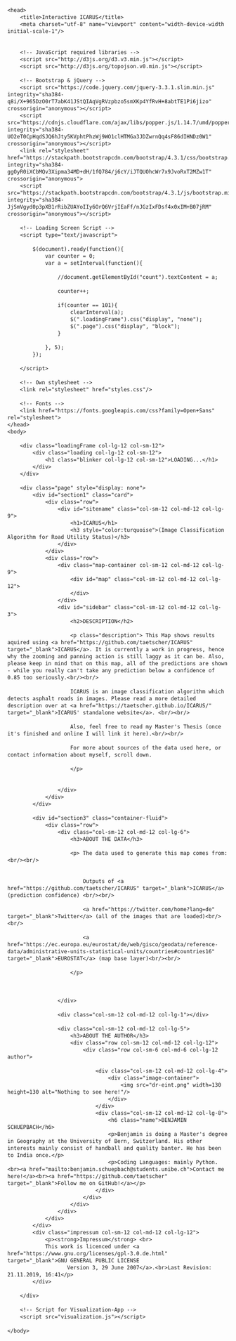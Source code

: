     
<html lang="en">
    
    <head>
        <title>Interactive ICARUS</title>
        <meta charset="utf-8" name="viewport" content="width-device-width initial-scale-1"/>
        
        
        <!-- JavaScript required libraries -->
        <script src="http://d3js.org/d3.v3.min.js"></script>
        <script src="http://d3js.org/topojson.v0.min.js"></script>
        
        <!-- Bootstrap & jQuery -->
        <script src="https://code.jquery.com/jquery-3.3.1.slim.min.js" integrity="sha384-q8i/X+965DzO0rT7abK41JStQIAqVgRVzpbzo5smXKp4YfRvH+8abtTE1Pi6jizo" crossorigin="anonymous"></script>
        <script src="https://cdnjs.cloudflare.com/ajax/libs/popper.js/1.14.7/umd/popper.min.js" integrity="sha384-UO2eT0CpHqdSJQ6hJty5KVphtPhzWj9WO1clHTMGa3JDZwrnQq4sF86dIHNDz0W1" crossorigin="anonymous"></script>
        <link rel="stylesheet" href="https://stackpath.bootstrapcdn.com/bootstrap/4.3.1/css/bootstrap.min.css" integrity="sha384-ggOyR0iXCbMQv3Xipma34MD+dH/1fQ784/j6cY/iJTQUOhcWr7x9JvoRxT2MZw1T" crossorigin="anonymous">
        <script src="https://stackpath.bootstrapcdn.com/bootstrap/4.3.1/js/bootstrap.min.js" integrity="sha384-JjSmVgyd0p3pXB1rRibZUAYoIIy6OrQ6VrjIEaFf/nJGzIxFDsf4x0xIM+B07jRM" crossorigin="anonymous"></script>
        
        <!-- Loading Screen Script -->
        <script type="text/javascript">
            
            $(document).ready(function(){
                var counter = 0;
                var a = setInterval(function(){
                    
                    //document.getElementById("count").textContent = a;
                    
                    counter++;
                    
                    if(counter == 101){
                        clearInterval(a);
                        $(".loadingFrame").css("display", "none");
                        $(".page").css("display", "block");
                    }
                    
                }, 5);
            });
            
        </script>
        
        <!-- Own stylesheet -->
        <link rel="stylesheet" href="styles.css"/>
        
        <!-- Fonts -->
        <link href="https://fonts.googleapis.com/css?family=Open+Sans" rel="stylesheet">
    </head>
    <body>
        
        <div class="loadingFrame col-lg-12 col-sm-12">
            <div class="loading col-lg-12 col-sm-12">
                <h1 class="blinker col-lg-12 col-sm-12">LOADING...</h1>
            </div>
        </div>
        
        <div class="page" style="display: none">
            <div id="section1" class="card">
                <div class="row">
                    <div id="sitename" class="col-sm-12 col-md-12 col-lg-9">
                        <h1>ICARUS</h1>
                        <h3 style="color:turquoise">(Image Classification Algorithm for Road Utility Status)</h3>
                    </div>
                </div>
                <div class="row">
                    <div class="map-container col-sm-12 col-md-12 col-lg-9">
                        <div id="map" class="col-sm-12 col-md-12 col-lg-12">
                        </div>
                    </div>
                    <div id="sidebar" class="col-sm-12 col-md-12 col-lg-3">
                        <h2>DESCRIPTION</h2>

                        <p class="description"> This Map shows results aquired using <a href="https://github.com/taetscher/ICARUS" target="_blank">ICARUS</a>. It is currently a work in progress, hence why the zooming and panning action is still laggy as it can be. Also, please keep in mind that on this map, all of the predictions are shown - while you really can't take any prediction below a confidence of 0.85 too seriously.<br/><br/>
                            
                        ICARUS is an image classification algorithm which detects asphalt roads in images. Please read a more detailed description over at <a href="https://taetscher.github.io/ICARUS/" target="_blank">ICARUS' standalone website</a>. <br/><br/>
                        
                        Also, feel free to read my Master's Thesis (once it's finished and online I will link it here).<br/><br/>
                            
                        For more about sources of the data used here, or contact information about myself, scroll down.
                        
                        </p>
                        
                     
                    </div>
                </div>
            </div>
            
            <div id="section3" class="container-fluid">
                <div class="row">
                    <div class="col-sm-12 col-md-12 col-lg-6">
                        <h3>ABOUT THE DATA</h3>
                        
                        <p> The data used to generate this map comes from:<br/><br/>
                            
                            
                            Outputs of <a href="https://github.com/taetscher/ICARUS" target="_blank">ICARUS</a> (prediction confidence) <br/><br/>
                              
                            <a href="https://twitter.com/home?lang=de" target="_blank">Twitter</a> (all of the images that are loaded)<br/><br/>
                        
                            <a href="https://ec.europa.eu/eurostat/de/web/gisco/geodata/reference-data/administrative-units-statistical-units/countries#countries16" target="_blank">EUROSTAT</a> (map base layer)<br/><br/> 

                        </p>
                            
                        
                        
                    </div>
                    
                    <div class="col-sm-12 col-md-12 col-lg-1"></div>
                    
                    <div class="col-sm-12 col-md-12 col-lg-5">
                        <h3>ABOUT THE AUTHOR</h3>
                        <div class="row col-sm-12 col-md-12 col-lg-12">
                            <div class="row col-sm-6 col-md-6 col-lg-12 author">
                                
                                <div class="col-sm-12 col-md-12 col-lg-4">
                                    <div class="image-container">
                                        <img src="dr-eint.png" width=130 height=130 alt="Nothing to see here!"/>
                                    </div>   
                                </div>
                                <div class="col-sm-12 col-md-12 col-lg-8">
                                    <h6 class="name">BENJAMIN SCHUEPBACH</h6>
                                    <p>Benjamin is doing a Master's degree in Geography at the University of Bern, Switzerland. His other interests mainly consist of handball and quality banter. He has been to India once.</p>
                                    <p>Coding Languages: mainly Python. <br><a href="mailto:benjamin.schuepbach@students.unibe.ch">Contact me here!</a><br><a href="https://github.com/taetscher" target="_blank">Follow me on GitHub!</a></p>
                                </div>
                            </div>
                        </div>
                    </div>
                </div>
            </div>
            <div class="impressum col-sm-12 col-md-12 col-lg-12">
                <p><strong>Impressum</strong> <br>
                This work is licenced under <a href="https://www.gnu.org/licenses/gpl-3.0.de.html" target="_blank">GNU GENERAL PUBLIC LICENSE
                       Version 3, 29 June 2007</a>.<br>Last Revision: 21.11.2019, 16:41</p>
            </div>
            
        </div>
        
        <!-- Script for Visualization-App -->
        <script src="visualization.js"></script>
        
    </body>
</html>